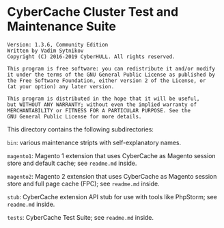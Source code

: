 
CyberCache Cluster Test and Maintenance Suite
=============================================

    Version: 1.3.6, Community Edition
    Written by Vadim Sytnikov
    Copyright (C) 2016-2019 CyberHULL. All rights reserved.

    This program is free software: you can redistribute it and/or modify
    it under the terms of the GNU General Public License as published by
    the Free Software Foundation, either version 2 of the License, or
    (at your option) any later version.

    This program is distributed in the hope that it will be useful,
    but WITHOUT ANY WARRANTY; without even the implied warranty of
    MERCHANTABILITY or FITNESS FOR A PARTICULAR PURPOSE. See the
    GNU General Public License for more details.

This directory contains the following subdirectories:

`bin`: various maintenance stripts with self-explanatory names.

`magento1`: Magento 1 extension that uses CyberCache as Magento session store and default cache; see `readme.md` inside.

`magento2`: Magento 2 extension that uses CyberCache as Magento session store and full page cache (FPC); see `readme.md` inside.

`stub`: CyberCache extension API stub for use with tools like PhpStorm; see `readme.md` inside.

`tests`: CyberCache Test Suite; see `readme.md` inside.

